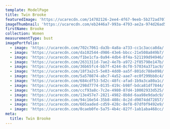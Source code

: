 ```yaml
---
template: ModelPage
title: Twin Brooke
featuredImage: 'https://ucarecdn.com/14702126-2ee4-4f67-9eeb-5b272ad70767/'
imageThumbnail: 'https://ucarecdn.com/eb2446a7-993a-4793-ae2a-974d26ad5c39/'
firstName: Brooke
collection: Women
measurementType: bust
imagePortfolio:
  - image: 'https://ucarecdn.com/702c7061-da3b-4a8a-a733-cc1c3acca8da/'
  - image: 'https://ucarecdn.com/da102544-d986-43e6-bbcc-21e508a849b7/'
  - image: 'https://ucarecdn.com/f1be1cfa-0a94-4db4-8f4a-521199d94946/'
  - image: 'https://ucarecdn.com/2631311d-7ae2-4e7b-a972-2f85798e147b/'
  - image: 'https://ucarecdn.com/36b65fc4-bb7f-4244-8cf0-57034a371ac9/'
  - image: 'https://ucarecdn.com/18f3a2c5-5e03-4dd0-aa5f-801dc788e098/'
  - image: 'https://ucarecdn.com/5a570874-abc7-4a52-aae7-ec0f299bb8c4/'
  - image: 'https://ucarecdn.com/684cdf53-5d2c-48fc-afad-1b9a3ca80a1c/'
  - image: 'https://ucarecdn.com/298d7774-0135-419c-b98f-bdca81df7844/'
  - image: 'https://ucarecdn.com/ccf93a8c-7c2e-4980-87d4-10002933d525/'
  - image: 'https://ucarecdn.com/13e457e7-2821-4982-8b8d-6aa98e9dadc9/'
  - image: 'https://ucarecdn.com/94c16e54-35b8-408c-8c2d-d9074dd72857/'
  - image: 'https://ucarecdn.com/665aaded-cd59-428c-8ef8-07df0f9492e9/'
  - image: 'https://ucarecdn.com/0caeb0fe-5a75-4b4c-827f-1ab1aba468cc/'
meta:
  title: Twin Brooke
---
```



